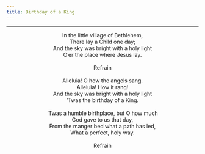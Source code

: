 ```yaml
---
title: Birthday of a King
---
```


---
<center>
In the little village of Bethlehem,<br/>
There lay a Child one day;<br/>
And the sky was bright with a holy light<br/>
O’er the place where Jesus lay.<br/>
<br/>
Refrain<br/>
<br/>
Alleluia! O how the angels sang.<br/>
Alleluia! How it rang!<br/>
And the sky was bright with a holy light<br/>
’Twas the birthday of a King.<br/>
<br/>
’Twas a humble birthplace, but O how much<br/>
God gave to us that day,<br/>
From the manger bed what a path has led,<br/>
What a perfect, holy way.<br/>
<br/>
Refrain
</center>